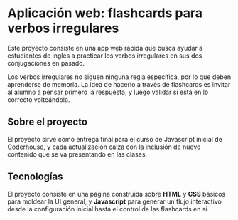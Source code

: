 # Aplicación web: flashcards para verbos irregulares
Este proyecto consiste en una app web rápida que busca ayudar a estudiantes de inglés a practicar los verbos irregulares en sus dos conjugaciones en pasado.

Los verbos irregulares no siguen ninguna regla específica, por lo que deben aprenderse de memoria. La idea de hacerlo a través de flashcards es invitar al alumno a pensar primero la respuesta, y luego validar si está en lo correcto volteándola.

## Sobre el proyecto
El proyecto sirve como entrega final para el curso de Javascript inicial de [Coderhouse](https://www.coderhouse.com), y cada actualización calza con la inclusión de nuevo contenido que se va presentando en las clases.

## Tecnologías
El proyecto consiste en una página construida sobre **HTML** y **CSS** básicos para moldear la UI general, y **Javascript** para generar un flujo interactivo desde la configuración inicial hasta el control de las flashcards en sí.